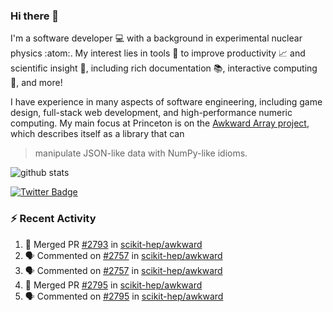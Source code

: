 ### Hi there 👋 

I'm a software developer 💻 with a background in experimental nuclear physics :atom:. My interest lies in tools :wrench: to improve productivity :chart_with_upwards_trend: and scientific insight :telescope:, including rich documentation 📚, interactive computing 🧮, and more! 

I have experience in many aspects of software engineering, including game design, full-stack web development, and high-performance numeric computing. My main focus at Princeton is on the [Awkward Array project](awkward-array.org/), which describes itself as a library that can 
> manipulate JSON-like data with NumPy-like idioms.

![github stats](https://github-readme-stats.vercel.app/api?username=agoose77&show_icons=true&hide_rank=true&hide_title=true&bg_color=30,e76445,904e95&text_color=efe3ec&icon_color=efe3ec)
<!--
**agoose77/agoose77** is a ✨ _special_ ✨ repository because its `README.md` (this file) appears on your GitHub profile.

Here are some ideas to get you started:

- 🔭 I’m currently working on ...
- 🌱 I’m currently learning ...
- 👯 I’m looking to collaborate on ...
- 🤔 I’m looking for help with ...
- 💬 Ask me about ...
- 📫 How to reach me: ...
- 😄 Pronouns: ...
- ⚡ Fun fact: ...
-->

[![Twitter Badge](https://img.shields.io/twitter/follow/agoose77?style=flat-square&logo=Twitter&logoColor=white&color=cornflowerblue)](https://twitter.com/agoose77)

### :zap: Recent Activity

<!--START_SECTION:activity-->
1. 🎉 Merged PR [#2793](https://github.com/scikit-hep/awkward/pull/2793) in [scikit-hep/awkward](https://github.com/scikit-hep/awkward)
2. 🗣 Commented on [#2757](https://github.com/scikit-hep/awkward/pull/2757#issuecomment-1792769847) in [scikit-hep/awkward](https://github.com/scikit-hep/awkward)
3. 🗣 Commented on [#2757](https://github.com/scikit-hep/awkward/pull/2757#issuecomment-1792740960) in [scikit-hep/awkward](https://github.com/scikit-hep/awkward)
4. 🎉 Merged PR [#2795](https://github.com/scikit-hep/awkward/pull/2795) in [scikit-hep/awkward](https://github.com/scikit-hep/awkward)
5. 🗣 Commented on [#2795](https://github.com/scikit-hep/awkward/pull/2795#issuecomment-1792496522) in [scikit-hep/awkward](https://github.com/scikit-hep/awkward)
<!--END_SECTION:activity-->
